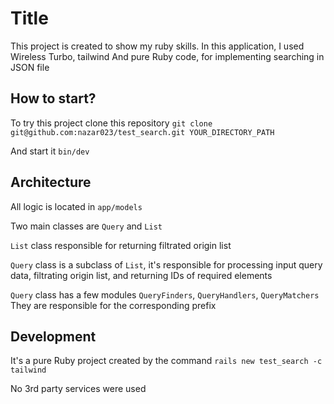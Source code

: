 # Title

This project is created to show my ruby skills.
In this application, I used Wireless Turbo, tailwind
And pure Ruby code, for implementing searching in JSON file

## How to start?

  To try this project clone this repository
  ```git clone git@github.com:nazar023/test_search.git YOUR_DIRECTORY_PATH```

  And start it
  ```bin/dev```

## Architecture

All logic is located in `app/models`

Two main classes are `Query` and `List`

`List` class responsible for returning filtrated origin list

`Query` class is a subclass of `List`, it's responsible for
processing input query data, filtrating origin list, and returning IDs of
required elements

`Query` class has a few modules `QueryFinders`, `QueryHandlers`, `QueryMatchers`
They are responsible for the corresponding prefix

## Development

It's a pure Ruby project created by the command
```rails new test_search -c tailwind```

No 3rd party services were used

